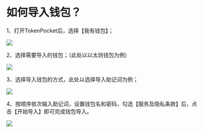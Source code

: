 # 如何导入钱包？

1、打开TokenPocket后，选择【我有钱包】；

![](<../../.gitbook/assets/1 (25) (1).png>)

2、选择需要导入的钱包；（此处以以太坊钱包为例）

![](../../.gitbook/assets/10.png)

3、选择导入钱包的方式，此处以选择导入助记词为例；

![](<../../.gitbook/assets/2 (2) (2).png>)

4、按顺序依次输入助记词，设置钱包名和密码，勾选【服务及隐私条款】后，点击【开始导入】即可完成钱包导入。

![](<../../.gitbook/assets/3 (2) (1).png>)

